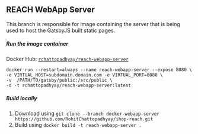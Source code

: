 ## REACH WebApp Server 

This branch is responsible for image containing the server that is being used to host the GatsbyJS built static pages.

##### Run the image container
Docker Hub: [`rchattopadhyay/reach-webapp-server`](https://hub.docker.com/r/rchattopadhyay/reach-webapp-server)
```
docker run --restart=always --name reach-webapp-server --expose 8080 \
-e VIRTUAL_HOST=subdomain.domain.com -e VIRTUAL_PORT=8080 \
-v  /PATH/TO/gatsby/public:/src/public \
-d -t rchattopadhyay/reach-webapp-server:latest
```

##### Build locally

1. Download using `git clone --branch docker-webapp-server https://github.com/RohitChattopadhyay/ihop-reach.git`
2. Build using `docker build -t reach-webapp-server .`

